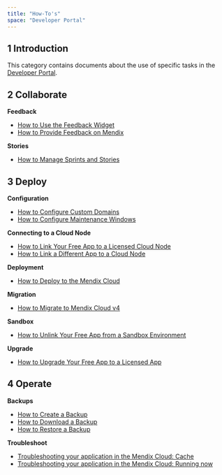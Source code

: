 ```yaml
---
title: "How-To's"
space: "Developer Portal"
---
```


## 1 Introduction

This category contains documents about the use of specific tasks in the [Developer Portal](http://home.mendix.com).

## 2 Collaborate

**Feedback** 

*   [How to Use the Feedback Widget](/developerportal/howto/gathering-user-feedback)
*   [How to Provide Feedback on Mendix](/developerportal/howto/feedback-mendix)

**Stories**

*   [How to Manage Sprints and Stories](/developerportal/howto/managing-your-application-requirements-with-mendix)

## 3 Deploy

**Configuration**

*   [How to Configure Custom Domains](/developerportal/howto/custom-domains)
*   [How to Configure Maintenance Windows](/developerportal/howto/maintenance-windows)

**Connecting to a Cloud Node**

*   [How to Link Your Free App to a Licensed Cloud Node](/developerportal/howto/how-to-link-app-to-node)
*   [How to Link a Different App to a Cloud Node](/developerportal/howto/how-to-link-a-different-app-to-a-node)

**Deployment**

*   [How to Deploy to the Mendix Cloud](/developerportal/howto/deploying-to-the-cloud)

**Migration**

*   [How to Migrate to Mendix Cloud v4](/developerportal/howto/migrating-to-v4)

**Sandbox**

*   [How to Unlink Your Free App from a Sandbox Environment](/developerportal/howto/how-to-unlink-sandbox)

**Upgrade**

*   [How to Upgrade Your Free App to a Licensed App](/developerportal/howto/how-to-upgrade-free-app)


## 4 Operate

**Backups**

*   [How to Create a Backup](/developerportal/howto/how-to-create-backup)
*   [How to Download a Backup](/developerportal/howto/how-to-download-a-backup)
*   [How to Restore a Backup](/developerportal/howto/how-to-restore-a-backup)

**Troubleshoot**

*   [Troubleshooting your application in the Mendix Cloud: Cache](/developerportal/howto/troubleshooting-mxcloud-cache)
*   [Troubleshooting your application in the Mendix Cloud: Running now](/developerportal/howto/troubleshooting-mxcloud-runningnow)
